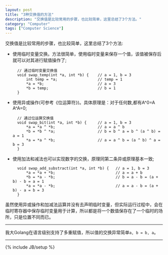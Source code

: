 ```yaml
---
layout: post
title: "3种交换值的方法"
description: "交换值是比较常用的步骤，也比较简单，这里总结了3个方法。"
category: "Computer"
tags: ["Computer Science"]
---
```


交换值是比较常用的步骤，也比较简单，这里总结了3个方法:

+ 使用临时变量交换。方法很简单，使用临时变量来保存一个值，该值被保存后就可以对其进行赋值操作了;

		// 通过临时变量交换值
		void swap_temp(int *a, int *b) {	// a = 1, b = 3
			int temp = *a;					// temp = 1
			*a = *b;						// a = 3
			*b = temp;						// b = 1
		}

+ 使用异或操作(可参考《位运算符》)。具体原理是：对于任何数,都有A^0=A A^A=0;
		
		// 通过位运算交换值
		void swap_bit(int *a, int *b) {		// a = 1, b = 3
			*a = *a ^ *b;					// a = a ^ b
			*b = *b ^ *a;					// b = b ^ a = b ^ (a ^ b) = a = 1
			*a = *a ^ *b;					// a = a ^ b = (a ^ b) ^ a = b = 3
		}

+ 使用加法和减法也可以实现数字的交换，原理同第二条异或原理基本一致;

		void swap_add_substract(int *a, int *b) {	// a = 1, b = 3
			*a = *a + *b;							// a = a + b
			*b = *a - *b;							// b = a - b = (a + b) - b = a = 1
			*a = *a - *b;							// a = a - b = (a + b) - a = b = 3
		}

虽然使用异或操作和加减法运算并没有去声明临时变量，但实际运行过程中，会在临时寄存器中保存临时变量用于计算，所以都是将一个数值保存在了一个临时的场所，只是位置不同而已。

---

我大Golang在语言级别支持了多重赋值，所以值的交换异常简单`a, b = b, a`。

---

{% include JB/setup %}
